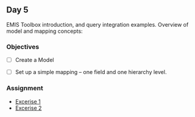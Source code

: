 ## Day 5

EMIS Toolbox introduction, and query integration examples. Overview of model and mapping concepts: 

### Objectives
- [ ] Create a Model
- [ ] Set up a simple mapping – one field and one hierarchy level. 


### Assignment
* [Excerise 1](Exercise1.md)
* [Excerise 2](Exercise2.md)